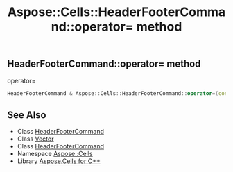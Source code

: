 ﻿---
title: Aspose::Cells::HeaderFooterCommand::operator= method
linktitle: operator=
second_title: Aspose.Cells for C++ API Reference
description: 'Aspose::Cells::HeaderFooterCommand::operator= method. operator= in C++.'
type: docs
weight: 300
url: /cpp/aspose.cells/headerfootercommand/operator_asm/
---
## HeaderFooterCommand::operator= method


operator=

```cpp
HeaderFooterCommand & Aspose::Cells::HeaderFooterCommand::operator=(const HeaderFooterCommand &src)
```

## See Also

* Class [HeaderFooterCommand](../)
* Class [Vector](../../vector/)
* Class [HeaderFooterCommand](../)
* Namespace [Aspose::Cells](../../)
* Library [Aspose.Cells for C++](../../../)
